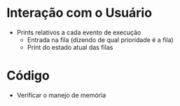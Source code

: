 # Interação com o Usuário

- Prints relativos a cada evento de execução
  - Entrada na fila (dizendo de qual prioridade é a fila)
  - Print do estado atual das filas

# Código

- Verificar o manejo de memória
